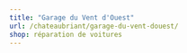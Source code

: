 ```yaml
---
title: "Garage du Vent d'Ouest"
url: /chateaubriant/garage-du-vent-douest/
shop: réparation de voitures
---
```

